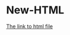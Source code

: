 # New-HTML

[The link to html file](https://github.com/panzy0524/New-HTML/blob/master/One-of-my-Markdowns.html)
